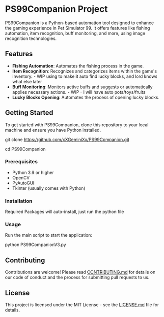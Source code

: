 # PS99Companion Project

PS99Companion is a Python-based automation tool designed to enhance the gaming experience in Pet Simulator 99. It offers features like fishing automation, item recognition, buff monitoring, and more, using image recognition technologies.

## Features

- **Fishing Automation**: Automates the fishing process in the game.
- **Item Recognition**: Recognizes and categorizes items within the game's inventory. - WIP using to make it auto find lucky blocks, and lord knows what else later
- **Buff Monitoring**: Monitors active buffs and suggests or automatically applies necessary actions. - WIP - I will have auto pots/toys/fruits
- **Lucky Blocks Opening**: Automates the process of opening lucky blocks.

## Getting Started

To get started with PS99Companion, clone this repository to your local machine and ensure you have Python installed.

git clone https://github.com/xXGeminiXx/PS99Companion.git

cd PS99Companion

### Prerequisites

- Python 3.6 or higher
- OpenCV
- PyAutoGUI
- Tkinter (usually comes with Python)

### Installation

Required Packages will auto-install, just run the python file

### Usage

Run the main script to start the application:

python PS99CompanionV3.py

## Contributing

Contributions are welcome! Please read [CONTRIBUTING.md](CONTRIBUTING.md) for details on our code of conduct and the process for submitting pull requests to us.

## License

This project is licensed under the MIT License - see the [LICENSE.md](LICENSE.md) file for details.
